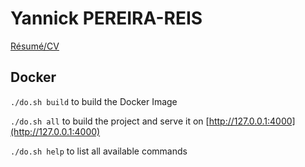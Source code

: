 # **Yannick PEREIRA-REIS**  

[Résumé/CV](resume.md)


## Docker

`./do.sh build` to build the Docker Image

`./do.sh all` to build the project and serve it on [http://127.0.0.1:4000](http://127.0.0.1:4000) 

`./do.sh help` to list all available commands

